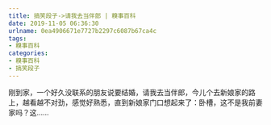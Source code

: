 ```yaml
---
title: 搞笑段子->请我去当伴郎 | 糗事百科
date: 2019-11-05 06:36:30
urlname: 0ea4906671e7727b2297c6087b67ca4c
tags: 
- 糗事百科
categories:
- 糗事百科
- 搞笑段子
---
```

刚到家，一个好久没联系的朋友说要结婚，请我去当伴郎，今儿个去新娘家的路上，越看越不对劲，感觉好熟悉，直到新娘家门口想起来了：卧槽，这不是我前妻家吗？这……



